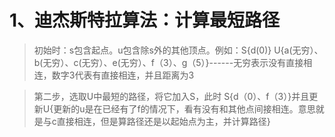 # 1、迪杰斯特拉算法：计算最短路径 #


> 初始时：s包含起点。u包含除s外的其他顶点。例如：S{d(0)} U{a(无穷）、b(无穷）、c(无穷）、e(无穷）、f（3）、g（5）}------无穷表示没有直接相连，数字3代表有直接相连，并且距离为3


> 第二步，选取U中最短的路径，将它加入S，此时
> S{d（0）、f（3）}并且更新U{更新的u是在已经有了f的情况下，看有没有和其他点间接相连。意思就是与c直接相连，但是算路径还是以起始点为主，并计算路径}
